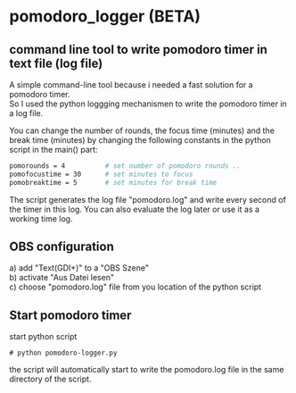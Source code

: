 # pomodoro_logger (BETA)

## command line tool to write pomodoro timer in text file (log file)
A simple command-line tool because i needed a fast solution for a pomodoro timer. <br>
So I used the python loggging mechanismen to write the pomodoro timer in a log file.<br>

You can change the number of rounds, the focus time (minutes) and the break time (minutes) by changing the following constants in the python script in the main() part:

```sh
pomorounds = 4          # set number of pomodoro rounds ..
pomofocustime = 30      # set minutes to focus
pomobreaktime = 5       # set minutes for break time
```

The script generates the log file "pomodoro.log" and write every second of the timer in this log. 
You can also evaluate the log later or use it as a working time log.

## OBS configuration
a) add "Text(GDI+)" to a "OBS Szene"<br>
b) activate "Aus Datei lesen"<br>
c) choose "pomodoro.log" file from you location of the python script<br>

## Start pomodoro timer
start python script
```
# python pomodoro-logger.py
```

the script will automatically start to write the 
pomodoro.log file in the same directory of the script.
